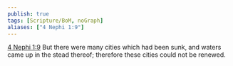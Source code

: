 ```yaml
---
publish: true
tags: [Scripture/BoM, noGraph]
aliases: ["4 Nephi 1:9"]
---
```

[4 Nephi 1:9](https://churchofjesuschrist.org/study/scriptures/bofm/4-ne/1?lang=eng&id=p9#p9) But there were many cities which had been sunk, and waters came up in the stead thereof; therefore these cities could not be renewed.
